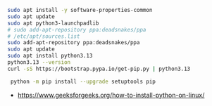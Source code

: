 ```sh
sudo apt install -y software-properties-common
sudo apt update
sudo apt python3-launchpadlib
# sudo add-apt-repository ppa:deadsnakes/ppa
# /etc/apt/sources.list
sudo add-apt-repository ppa:deadsnakes/ppa
sudo apt update
sudo apt install python3.13
python3.13 --version
curl -sS https://bootstrap.pypa.io/get-pip.py | python3.13
```

```sh
 python -m pip install --upgrade setuptools pip

```

- https://www.geeksforgeeks.org/how-to-install-python-on-linux/
